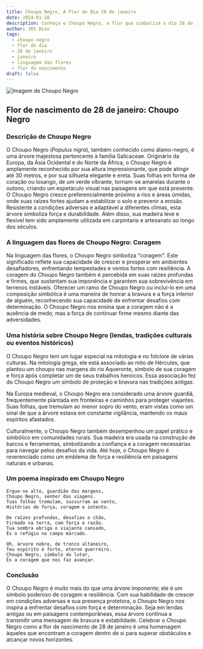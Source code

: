 ```yaml
---
title: Choupo Negro, A Flor do Dia 28 de janeiro
date: 2024-01-28
description: Conheça o Choupo Negro, a flor que simboliza o dia 28 de janeiro e seu significado 'Coragem'. Explore a beleza e o simbolismo desta flor encantadora.
author: 365 Dias
tags:
  - choupo negro
  - flor do dia
  - 28 de janeiro
  - janeiro
  - linguagem das flores
  - flor do nascimento
draft: false
---
```


![Imagem de Choupo Negro](https://cdn.pixabay.com/photo/2012/10/09/06/00/leaves-60488_1280.jpg#center)


## Flor de nascimento de 28 de janeiro: Choupo Negro

### Descrição de Choupo Negro

O Choupo Negro (_Populus nigra_), também conhecido como álamo-negro, é uma árvore majestosa pertencente à família Salicaceae. Originário da Europa, da Ásia Ocidental e do Norte da África, o Choupo Negro é amplamente reconhecido por sua altura impressionante, que pode atingir até 30 metros, e por sua silhueta elegante e ereta. Suas folhas em forma de coração ou losango, de um verde vibrante, tornam-se amarelas durante o outono, criando um espetáculo visual nas paisagens em que está presente. O Choupo Negro cresce preferencialmente próximo a rios e áreas úmidas, onde suas raízes fortes ajudam a estabilizar o solo e prevenir a erosão. Resistente a condições adversas e adaptável a diferentes climas, esta árvore simboliza força e durabilidade. Além disso, sua madeira leve e flexível tem sido amplamente utilizada em carpintaria e artesanato ao longo dos séculos.

### A linguagem das flores de Choupo Negro: Coragem

Na linguagem das flores, o Choupo Negro simboliza "coragem". Este significado reflete sua capacidade de crescer e prosperar em ambientes desafiadores, enfrentando tempestades e ventos fortes com resiliência. A coragem do Choupo Negro também é percebida em suas raízes profundas e firmes, que sustentam sua imponência e garantem sua sobrevivência em terrenos instáveis. Oferecer um ramo de Choupo Negro ou incluí-lo em uma composição simbólica é uma maneira de honrar a bravura e a força interior de alguém, reconhecendo sua capacidade de enfrentar desafios com determinação. O Choupo Negro nos ensina que a coragem não é a ausência de medo, mas a força de continuar firme mesmo diante das adversidades.

### Uma história sobre Choupo Negro (lendas, tradições culturais ou eventos históricos)

O Choupo Negro tem um lugar especial na mitologia e no folclore de várias culturas. Na mitologia grega, ele está associado ao mito de Hércules, que plantou um choupo nas margens do rio Aqueronte, símbolo de sua coragem e força após completar um de seus trabalhos heroicos. Essa associação fez do Choupo Negro um símbolo de proteção e bravura nas tradições antigas.

Na Europa medieval, o Choupo Negro era considerado uma árvore guardiã, frequentemente plantada em fronteiras e caminhos para proteger viajantes. Suas folhas, que tremulam ao menor sopro do vento, eram vistas como um sinal de que a árvore estava em constante vigilância, mantendo os maus espíritos afastados.

Culturalmente, o Choupo Negro também desempenhou um papel prático e simbólico em comunidades rurais. Sua madeira era usada na construção de barcos e ferramentas, simbolizando a confiança e a coragem necessárias para navegar pelos desafios da vida. Até hoje, o Choupo Negro é reverenciado como um emblema de força e resiliência em paisagens naturais e urbanas.

### Um poema inspirado em Choupo Negro

```
Ergue-se alto, guardião das margens,  
Choupo Negro, senhor das viagens.  
Tuas folhas tremulam, sussurram ao vento,  
Histórias de força, coragem e intento.  

De raízes profundas, desafias o chão,  
Firmado na terra, com força e razão.  
Tua sombra abriga o viajante cansado,  
És o refúgio no campo marcado.  

Oh, árvore nobre, de tronco altaneiro,  
Teu espírito é forte, eterno guerreiro.  
Choupo Negro, símbolo do lutar,  
És a coragem que nos faz avançar.
```

### Conclusão

O Choupo Negro é muito mais do que uma árvore imponente; ele é um símbolo poderoso de coragem e resiliência. Com sua habilidade de crescer em condições adversas e sua presença protetora, o Choupo Negro nos inspira a enfrentar desafios com força e determinação. Seja em lendas antigas ou em paisagens contemporâneas, essa árvore continua a transmitir uma mensagem de bravura e estabilidade. Celebrar o Choupo Negro como a flor de nascimento de 28 de janeiro é uma homenagem àqueles que encontram a coragem dentro de si para superar obstáculos e alcançar novos horizontes.